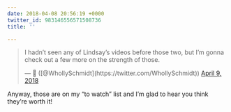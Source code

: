 ```yaml
---
date: 2018-04-08 20:56:19 +0000
twitter_id: 983146556571508736
title: ''

---
```

<blockquote class="twitter-tweet"><p lang="en" dir="ltr">I hadn’t seen any of Lindsay’s videos before those two, but I’m gonna check out a few more on the strength of those.</p>&mdash; 🤧 ([@WhollySchmidt](https://twitter.com/WhollySchmidt)) <a href="https://twitter.com/WhollySchmidt/status/983142121514381313?ref_src=twsrc%5Etfw">April 9, 2018</a></blockquote>
<script async src="https://platform.twitter.com/widgets.js" charset="utf-8"></script>

Anyway, those are on my “to watch” list and I’m glad to hear you think they’re worth it!
